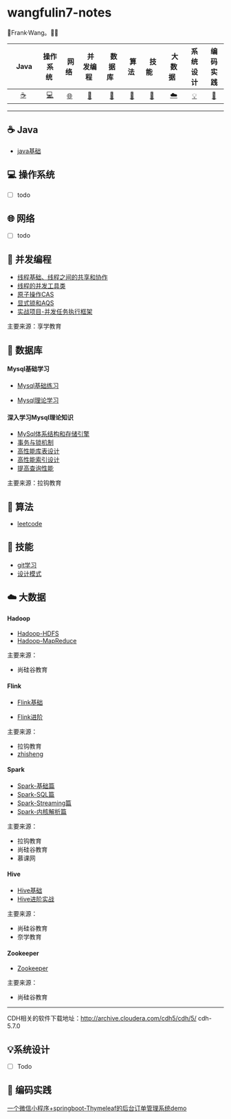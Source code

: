 # wangfulin7-notes

🎈Frank·Wang。:construction_worker_man:

| &nbsp;&nbsp;&nbsp;Java&nbsp;&nbsp; |          操作系统&nbsp;          |                   &nbsp;网络&nbsp;                   |                     &nbsp;并发编程&nbsp;                     |    &nbsp;&nbsp;数据库&nbsp;&nbsp;    |     &nbsp;算法&nbsp;     | &nbsp;技能&nbsp;&nbsp;&nbsp; | &nbsp;大数据&nbsp;&nbsp; |         系统设计         |               编码实践               |
| :--------------------------------: | :------------------------------: | :--------------------------------------------------: | :----------------------------------------------------------: | :----------------------------------: | :----------------------: | :--------------------------: | :----------------------: | :----------------------: | :----------------------------------: |
|      [:coffee:](#coffee-java)      | [:computer:](#computer-操作系统) | [:globe_with_meridians:](#globe_with_meridians-网络) | [:twisted_rightwards_arrows:](#twisted_rightwards_arrows-并发编程) | [:floppy_disk:](#floppy_disk-数据库) | [:pencil:](#pencil-算法) |   [:wrench:](#wrench-技能)   | [:cloud:](#cloud-大数据) | [:bulb:](#bulb-系统设计) | [:watermelon:](#watermelon-编码实践) |



---

## :coffee: Java

- [java基础](./docs/JAVA基础/JAVA基础.md)

## :computer: 操作系统

- [ ] todo

## :globe_with_meridians: 网络

- [ ] todo

## :twisted_rightwards_arrows: 并发编程

- [线程基础、线程之间的共享和协作](./docs/并发编程/线程基础、线程之间的共享和协作.md)
- [线程的并发工具类](./docs/并发编程/线程的并发工具类.md)
- [原子操作CAS](./docs/并发编程/原子操作CAS.md)
- [显式锁和AQS](./docs/并发编程/显式锁和AQS.md)
- [实战项目-并发任务执行框架](./docs/并发编程/实战项目-并发任务执行框架.md)

主要来源：享学教育

## :floppy_disk: 数据库

#### Mysql基础学习

- [Mysql基础练习](./docs/数据库/Mysql基础练习.md)

- [Mysql理论学习](./docs/数据库/Mysql理论学习.md)

#### 深入学习Mysql理论知识

- [MySql体系结构和存储引擎](./docs/数据库/深入学习Mysql理论知识/MySql体系结构和存储引擎.md)
- [事务与锁机制](./docs/数据库/深入学习Mysql理论知识/事务与锁机制.md)
- [高性能库表设计](./docs/数据库/深入学习Mysql理论知识/高性能库表设计.md)
- [高性能索引设计](./docs/数据库/深入学习Mysql理论知识/高性能索引设计.md)
- [提高查询性能](./docs/数据库/深入学习Mysql理论知识/提高查询性能.md)

主要来源：拉钩教育

## :pencil: 算法

- [leetcode](./docs/算法/leetcode目录.md)

## :wrench: 技能

- [git学习](./docs/基本技能/git学习.md)
- [设计模式](./docs/设计模式/设计模式--目录.md)

## :cloud: 大数据

#### Hadoop

- [Hadoop-HDFS](./docs/hadoop/Hadoop-HDFS.md)
- [Hadoop-MapReduce](./docs/hadoop/Hadoop-MapReduce.md)

主要来源：

- 尚硅谷教育

#### Flink

- [Flink基础](./docs/flink/Flink基础.md)

- [Flink进阶](./docs/flink/Flink进阶.md)  

主要来源：

- 拉钩教育
- [zhisheng](http://www.54tianzhisheng.cn/)



#### Spark

- [Spark-基础篇](./docs/spark/Spark-基础篇.md)
- [Spark-SQL篇](./docs/spark/Spark-SQL篇.md)
- [Spark-Streaming篇](./docs/spark/Spark-Streaming篇.md)
- [Spark-内核解析篇](./docs/spark/Spark-内核解析篇.md)

主要来源：

- 拉钩教育
- 尚硅谷教育
- 慕课网

#### Hive

- [Hive基础](./docs/hive/Hive基础.md)
- [Hive进阶实战](./docs/hive/Hive进阶实战.md)

主要来源：

- 尚硅谷教育
- 奈学教育

#### Zookeeper

- [Zookeeper](./docs/zk/Zookeeper.md)

主要来源：

- 尚硅谷教育

---

CDH相关的软件下载地址：http://archive.cloudera.com/cdh5/cdh/5/ cdh-5.7.0



## :bulb: ​系统设计

- [ ] Todo



## :watermelon: 编码实践

[一个微信小程序+springboot-Thymeleaf的后台订单管理系统demo](https://github.com/wangfulin7/springboot-Thymeleaf-Management-system)

